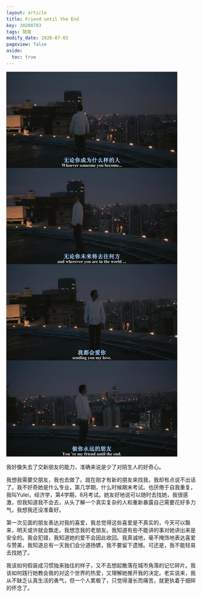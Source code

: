 ```yaml
---
layout: article
title: Friend until the End
key: 20200703
tags: 随笔
modify_date: 2020-07-03
pageview: false
aside:
  toc: true
---
```



<!--more-->

![her](https://github.com/Yuleii/Yuleii.github.io/raw/master/pictures/her.JPG)   


   


我好像失去了交新朋友的能力，准确来说是少了对陌生人的好奇心。

我想我需要交朋友，我也去做了。就在刚才有新的朋友来找我，我却有点说不出话了。我不好奇她是什么专业，第几学期，什么时候期末考试。也厌倦于自我重复，我叫Yulei，经济学，第4学期，8月考试。她友好地说可以随时去找她，我很感激，但我知道我不会去，从头了解一个真实复杂的人和重新暴露自己需要花好多力气，我想我还没准备好。

第一次见面的朋友表达对我的喜爱，我总觉得这些喜爱是不真实的，今天可以飘来，明天或许就会飘走。我想念我的老朋友。我知道有些不能讲的事对她讲出来是安全的。我会犯错，我知道她的爱不会因此收回。我真诚地，毫不掩饰地表达喜爱与赞美，我知道总有一天我们会分道扬镳，我不要留下遗憾。可还是，我不能轻易去找她了。

我该如何假装成习惯独来独往的样子，又不去想起散落在城市角落的记忆碎片。我该如何践行她教会我的对这个世界的热爱，又理解她推开我的决定。老实说来，我从不缺乏认真生活的勇气，但一个人累极了，只觉得漫长而痛苦，就更执着于细碎的怀念了。




